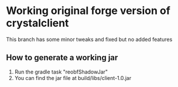 # Working original forge version of crystalclient

This branch has some minor tweaks and fixed but no added features

## How to generate a working jar
1. Run the gradle task "reobfShadowJar"
2. You can find the jar file at build/libs/client-1.0.jar
